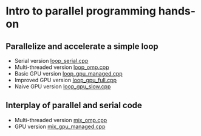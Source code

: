 # Intro to parallel programming hands-on

## Parallelize and accelerate a simple loop

- Serial version [loop_serial.cpp](./loop_serial.cpp)
- Multi-threaded version [loop_omp.cpp](./loop_omp.cpp)
- Basic GPU version [loop_gpu_managed.cpp](./loop_gpu_managed.cpp)
- Improved GPU version [loop_gpu_full.cpp](./loop_gpu_full.cpp)
- Naive GPU version [loop_gpu_slow.cpp](./loop_gpu_slowl.cpp)

## Interplay of parallel and serial code

- Multi-threaded version [mix_omp.cpp](./mix_omp.cpp)
- GPU version [mix_gpu_managed.cpp](./mix_gpu_managed.cpp)

